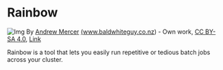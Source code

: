 # Rainbow

![Img](https://upload.wikimedia.org/wikipedia/commons/b/b8/Rainbow_Lorikeet_with_Red_Silk_Cotton_Flowers_-_AndrewMercer_IMG41411.jpg)
By <a href="//commons.wikimedia.org/wiki/User:Bald_white_guy" title="User:Bald white guy">Andrew Mercer</a> <a rel="nofollow" class="external text" href="http://www.baldwhiteguy.co.nz">(www.baldwhiteguy.co.nz)</a> - <span class="int-own-work" lang="en">Own work</span>, <a href="https://creativecommons.org/licenses/by-sa/4.0" title="Creative Commons Attribution-Share Alike 4.0">CC BY-SA 4.0</a>, <a href="https://commons.wikimedia.org/w/index.php?curid=81752198">Link</a>

Rainbow is a tool that lets you easily run repetitive or tedious batch jobs across your cluster.

